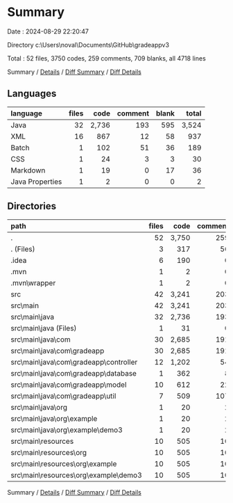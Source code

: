 # Summary

Date : 2024-08-29 22:20:47

Directory c:\\Users\\noval\\Documents\\GitHub\\gradeappv3

Total : 52 files,  3750 codes, 259 comments, 709 blanks, all 4718 lines

Summary / [Details](details.md) / [Diff Summary](diff.md) / [Diff Details](diff-details.md)

## Languages
| language | files | code | comment | blank | total |
| :--- | ---: | ---: | ---: | ---: | ---: |
| Java | 32 | 2,736 | 193 | 595 | 3,524 |
| XML | 16 | 867 | 12 | 58 | 937 |
| Batch | 1 | 102 | 51 | 36 | 189 |
| CSS | 1 | 24 | 3 | 3 | 30 |
| Markdown | 1 | 19 | 0 | 17 | 36 |
| Java Properties | 1 | 2 | 0 | 0 | 2 |

## Directories
| path | files | code | comment | blank | total |
| :--- | ---: | ---: | ---: | ---: | ---: |
| . | 52 | 3,750 | 259 | 709 | 4,718 |
| . (Files) | 3 | 317 | 56 | 59 | 432 |
| .idea | 6 | 190 | 0 | 0 | 190 |
| .mvn | 1 | 2 | 0 | 0 | 2 |
| .mvn\\wrapper | 1 | 2 | 0 | 0 | 2 |
| src | 42 | 3,241 | 203 | 650 | 4,094 |
| src\\main | 42 | 3,241 | 203 | 650 | 4,094 |
| src\\main\\java | 32 | 2,736 | 193 | 595 | 3,524 |
| src\\main\\java (Files) | 1 | 31 | 0 | 13 | 44 |
| src\\main\\java\\com | 30 | 2,685 | 191 | 578 | 3,454 |
| src\\main\\java\\com\\gradeapp | 30 | 2,685 | 191 | 578 | 3,454 |
| src\\main\\java\\com\\gradeapp\\controller | 12 | 1,202 | 54 | 259 | 1,515 |
| src\\main\\java\\com\\gradeapp\\database | 1 | 362 | 8 | 33 | 403 |
| src\\main\\java\\com\\gradeapp\\model | 10 | 612 | 22 | 170 | 804 |
| src\\main\\java\\com\\gradeapp\\util | 7 | 509 | 107 | 116 | 732 |
| src\\main\\java\\org | 1 | 20 | 2 | 4 | 26 |
| src\\main\\java\\org\\example | 1 | 20 | 2 | 4 | 26 |
| src\\main\\java\\org\\example\\demo3 | 1 | 20 | 2 | 4 | 26 |
| src\\main\\resources | 10 | 505 | 10 | 55 | 570 |
| src\\main\\resources\\org | 10 | 505 | 10 | 55 | 570 |
| src\\main\\resources\\org\\example | 10 | 505 | 10 | 55 | 570 |
| src\\main\\resources\\org\\example\\demo3 | 10 | 505 | 10 | 55 | 570 |

Summary / [Details](details.md) / [Diff Summary](diff.md) / [Diff Details](diff-details.md)